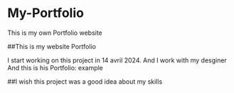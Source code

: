# My-Portfolio

This is my own Portfolio website

##This is my website Portfolio  

I start working on this project in 14 avril 2024. And I work with my desginer And this is his Portfolio: example

##I wish this project was a good idea about my skills
